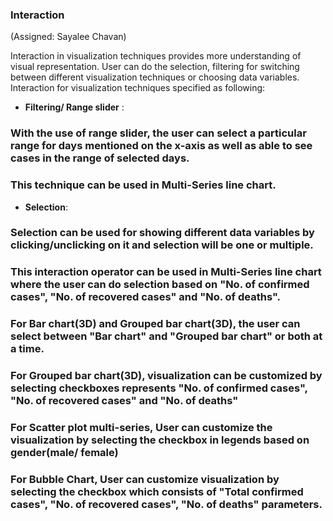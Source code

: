 ### Interaction



(Assigned: Sayalee Chavan)



Interaction in visualization techniques provides more understanding of visual representation. User can do the selection, filtering for switching between different visualization techniques or choosing data variables.
Interaction for visualization techniques specified as following:
-  **Filtering/ Range slider** :
### With the use of range slider, the user can select a particular range for days mentioned on the x-axis as well as able to see cases in the range of selected days. 
### This technique can be used in Multi-Series line chart.

- **Selection**:
### Selection can be used for showing different data variables by clicking/unclicking on it and selection will be one or multiple.
### This interaction operator can be used in Multi-Series line chart where the user can do selection based on "No. of confirmed cases", "No. of recovered cases" and "No. of deaths".
### For Bar chart(3D) and Grouped bar chart(3D), the user can select between "Bar chart" and "Grouped bar chart" or both at a time.
### For Grouped bar chart(3D), visualization can be customized by selecting checkboxes represents "No. of confirmed cases", "No. of recovered cases" and "No. of deaths" 
### For Scatter plot multi-series, User can customize the visualization by selecting the checkbox in legends based on gender(male/ female)
### For Bubble Chart, User can customize visualization by selecting the checkbox which consists of "Total confirmed cases", "No. of recovered cases", "No. of deaths" parameters.